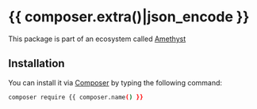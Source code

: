 
# {{ composer.extra()|json_encode }}

This package is part of an ecosystem called [Amethyst](https://github.com/railken/amethyst)

## Installation

You can install it via [Composer](https://getcomposer.org/) by typing the following command:

```bash
composer require {{ composer.name() }}
```